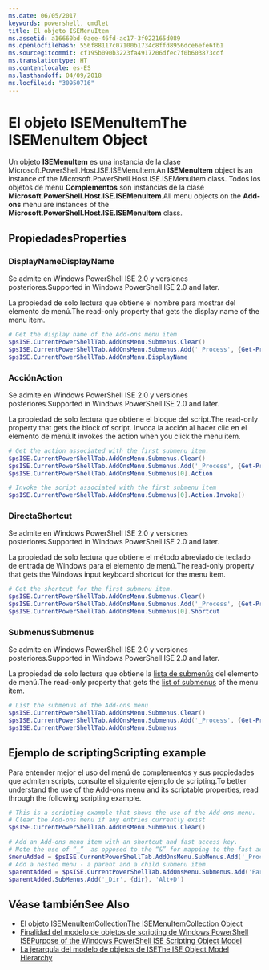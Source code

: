 ```yaml
---
ms.date: 06/05/2017
keywords: powershell, cmdlet
title: El objeto ISEMenuItem
ms.assetid: a16660bd-0aee-46fd-ac17-3f022165d089
ms.openlocfilehash: 556f88117c07100b1734c8ffd8956dce6efe6fb1
ms.sourcegitcommit: cf195b090b3223fa4917206dfec7f0b603873cdf
ms.translationtype: HT
ms.contentlocale: es-ES
ms.lasthandoff: 04/09/2018
ms.locfileid: "30950716"
---
```

# <a name="the-isemenuitem-object"></a><span data-ttu-id="388f7-103">El objeto ISEMenuItem</span><span class="sxs-lookup"><span data-stu-id="388f7-103">The ISEMenuItem Object</span></span>

<span data-ttu-id="388f7-104">Un objeto **ISEMenuItem** es una instancia de la clase Microsoft.PowerShell.Host.ISE.ISEMenuItem.</span><span class="sxs-lookup"><span data-stu-id="388f7-104">An **ISEMenuItem** object is an instance of the Microsoft.PowerShell.Host.ISE.ISEMenuItem class.</span></span> <span data-ttu-id="388f7-105">Todos los objetos de menú **Complementos** son instancias de la clase **Microsoft.PowerShell.Host.ISE.ISEMenuItem**.</span><span class="sxs-lookup"><span data-stu-id="388f7-105">All menu objects on the **Add-ons** menu are instances of the **Microsoft.PowerShell.Host.ISE.ISEMenuItem** class.</span></span>

## <a name="properties"></a><span data-ttu-id="388f7-106">Propiedades</span><span class="sxs-lookup"><span data-stu-id="388f7-106">Properties</span></span>

### <a name="displayname"></a><span data-ttu-id="388f7-107">DisplayName</span><span class="sxs-lookup"><span data-stu-id="388f7-107">DisplayName</span></span>

<span data-ttu-id="388f7-108">Se admite en Windows PowerShell ISE 2.0 y versiones posteriores.</span><span class="sxs-lookup"><span data-stu-id="388f7-108">Supported in Windows PowerShell ISE 2.0 and later.</span></span>

<span data-ttu-id="388f7-109">La propiedad de solo lectura que obtiene el nombre para mostrar del elemento de menú.</span><span class="sxs-lookup"><span data-stu-id="388f7-109">The read-only property that gets the display name of the menu item.</span></span>

```powershell
# Get the display name of the Add-ons menu item
$psISE.CurrentPowerShellTab.AddOnsMenu.Submenus.Clear()
$psISE.CurrentPowerShellTab.AddOnsMenu.Submenus.Add('_Process', {Get-Process}, 'Alt+P')
$psISE.CurrentPowerShellTab.AddOnsMenu.DisplayName
```

### <a name="action"></a><span data-ttu-id="388f7-110">Acción</span><span class="sxs-lookup"><span data-stu-id="388f7-110">Action</span></span>

<span data-ttu-id="388f7-111">Se admite en Windows PowerShell ISE 2.0 y versiones posteriores.</span><span class="sxs-lookup"><span data-stu-id="388f7-111">Supported in Windows PowerShell ISE 2.0 and later.</span></span>

<span data-ttu-id="388f7-112">La propiedad de solo lectura que obtiene el bloque del script.</span><span class="sxs-lookup"><span data-stu-id="388f7-112">The read-only property that gets the block of script.</span></span> <span data-ttu-id="388f7-113">Invoca la acción al hacer clic en el elemento de menú.</span><span class="sxs-lookup"><span data-stu-id="388f7-113">It invokes the action when you click the menu item.</span></span>

```powershell
# Get the action associated with the first submenu item.
$psISE.CurrentPowerShellTab.AddOnsMenu.Submenus.Clear()
$psISE.CurrentPowerShellTab.AddOnsMenu.Submenus.Add('_Process', {Get-Process}, 'Alt+P')
$psISE.CurrentPowerShellTab.AddOnsMenu.Submenus[0].Action

# Invoke the script associated with the first submenu item
$psISE.CurrentPowerShellTab.AddOnsMenu.Submenus[0].Action.Invoke()
```

### <a name="shortcut"></a><span data-ttu-id="388f7-114">Directa</span><span class="sxs-lookup"><span data-stu-id="388f7-114">Shortcut</span></span>

<span data-ttu-id="388f7-115">Se admite en Windows PowerShell ISE 2.0 y versiones posteriores.</span><span class="sxs-lookup"><span data-stu-id="388f7-115">Supported in Windows PowerShell ISE 2.0 and later.</span></span>

<span data-ttu-id="388f7-116">La propiedad de solo lectura que obtiene el método abreviado de teclado de entrada de Windows para el elemento de menú.</span><span class="sxs-lookup"><span data-stu-id="388f7-116">The read-only property that gets the Windows input keyboard shortcut for the menu item.</span></span>

```powershell
# Get the shortcut for the first submenu item.
$psISE.CurrentPowerShellTab.AddOnsMenu.Submenus.Clear()
$psISE.CurrentPowerShellTab.AddOnsMenu.Submenus.Add('_Process', {Get-Process}, 'Alt+P')
$psISE.CurrentPowerShellTab.AddOnsMenu.Submenus[0].Shortcut
```

### <a name="submenus"></a><span data-ttu-id="388f7-117">Submenus</span><span class="sxs-lookup"><span data-stu-id="388f7-117">Submenus</span></span>

<span data-ttu-id="388f7-118">Se admite en Windows PowerShell ISE 2.0 y versiones posteriores.</span><span class="sxs-lookup"><span data-stu-id="388f7-118">Supported in Windows PowerShell ISE 2.0 and later.</span></span>

<span data-ttu-id="388f7-119">La propiedad de solo lectura que obtiene la [lista de submenús](The-ISEMenuItemCollection-Object.md) del elemento de menú.</span><span class="sxs-lookup"><span data-stu-id="388f7-119">The read-only property that gets the [list of submenus](The-ISEMenuItemCollection-Object.md) of the menu item.</span></span>

```powershell
# List the submenus of the Add-ons menu
$psISE.CurrentPowerShellTab.AddOnsMenu.Submenus.Clear()
$psISE.CurrentPowerShellTab.AddOnsMenu.Submenus.Add('_Process', {Get-Process}, 'Alt+P')
$psISE.CurrentPowerShellTab.AddOnsMenu.Submenus
```

## <a name="scripting-example"></a><span data-ttu-id="388f7-120">Ejemplo de scripting</span><span class="sxs-lookup"><span data-stu-id="388f7-120">Scripting example</span></span>

<span data-ttu-id="388f7-121">Para entender mejor el uso del menú de complementos y sus propiedades que admiten scripts, consulte el siguiente ejemplo de scripting.</span><span class="sxs-lookup"><span data-stu-id="388f7-121">To better understand the use of the Add-ons menu and its scriptable properties, read through the following scripting example.</span></span>

```powershell
# This is a scripting example that shows the use of the Add-ons menu.
# Clear the Add-ons menu if any entries currently exist
$psISE.CurrentPowerShellTab.AddOnsMenu.Submenus.Clear()

# Add an Add-ons menu item with an shortcut and fast access key.
# Note the use of “_”  as opposed to the “&” for mapping to the fast access key letter for the menu item.
$menuAdded = $psISE.CurrentPowerShellTab.AddOnsMenu.SubMenus.Add('_Process', {Get-Process}, 'Alt+P')
# Add a nested menu - a parent and a child submenu item.
$parentAdded = $psISE.CurrentPowerShellTab.AddOnsMenu.Submenus.Add('Parent', $null, $null)
$parentAdded.SubMenus.Add('_Dir', {dir}, 'Alt+D')
```

## <a name="see-also"></a><span data-ttu-id="388f7-122">Véase también</span><span class="sxs-lookup"><span data-stu-id="388f7-122">See Also</span></span>

- [<span data-ttu-id="388f7-123">El objeto ISEMenuItemCollection</span><span class="sxs-lookup"><span data-stu-id="388f7-123">The ISEMenuItemCollection Object</span></span>](The-ISEMenuItemCollection-Object.md)
- [<span data-ttu-id="388f7-124">Finalidad del modelo de objetos de scripting de Windows PowerShell ISE</span><span class="sxs-lookup"><span data-stu-id="388f7-124">Purpose of the Windows PowerShell ISE Scripting Object Model</span></span>](Purpose-of-the-Windows-PowerShell-ISE-Scripting-Object-Model.md)
- [<span data-ttu-id="388f7-125">La jerarquía del modelo de objetos de ISE</span><span class="sxs-lookup"><span data-stu-id="388f7-125">The ISE Object Model Hierarchy</span></span>](The-ISE-Object-Model-Hierarchy.md)